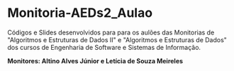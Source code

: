 # Monitoria-AEDs2_Aulao
Códigos e Slides desenvolvidos para para os aulões das Monitorias de "Algoritmos e Estruturas de Dados II" e "Algoritmos e Estruturas de Dados" dos cursos de Engenharia de Software e Sistemas de Informação.

<b>Monitores: Altino Alves Júnior e Letícia de Souza Meireles</b>

